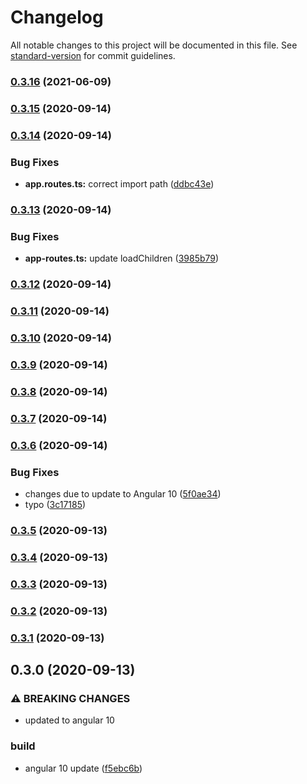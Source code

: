 # Changelog

All notable changes to this project will be documented in this file. See [standard-version](https://github.com/conventional-changelog/standard-version) for commit guidelines.

### [0.3.16](https://gitlab.com/asoler-www/socrates-franken-day/website/compare/v0.3.15...v0.3.16) (2021-06-09)

### [0.3.15](https://gitlab.com/asoler-www/socrates-franken-day/website/compare/v0.3.14...v0.3.15) (2020-09-14)

### [0.3.14](https://gitlab.com/asoler-www/socrates-franken-day/website/compare/v0.3.13...v0.3.14) (2020-09-14)


### Bug Fixes

* **app.routes.ts:** correct import path ([ddbc43e](https://gitlab.com/asoler-www/socrates-franken-day/website/commit/ddbc43ed3818a8e38b949864d96e68bdfe8dbfad))

### [0.3.13](https://gitlab.com/asoler-www/socrates-franken-day/website/compare/v0.3.12...v0.3.13) (2020-09-14)


### Bug Fixes

* **app-routes.ts:** update loadChildren ([3985b79](https://gitlab.com/asoler-www/socrates-franken-day/website/commit/3985b798cf7de1e1b749cb9aa18ce65c5a7f8be8))

### [0.3.12](https://gitlab.com/asoler-www/socrates-franken-day/website/compare/v0.3.11...v0.3.12) (2020-09-14)

### [0.3.11](https://gitlab.com/asoler-www/socrates-franken-day/website/compare/v0.3.10...v0.3.11) (2020-09-14)

### [0.3.10](https://gitlab.com/asoler-www/socrates-franken-day/website/compare/v0.3.9...v0.3.10) (2020-09-14)

### [0.3.9](https://gitlab.com/asoler-www/socrates-franken-day/website/compare/v0.3.8...v0.3.9) (2020-09-14)

### [0.3.8](https://gitlab.com/asoler-www/socrates-franken-day/website/compare/v0.3.7...v0.3.8) (2020-09-14)

### [0.3.7](https://gitlab.com/asoler-www/socrates-franken-day/website/compare/v0.3.6...v0.3.7) (2020-09-14)

### [0.3.6](https://gitlab.com/asoler-www/socrates-franken-day/website/compare/v0.3.5...v0.3.6) (2020-09-14)


### Bug Fixes

* changes due to update to Angular 10 ([5f0ae34](https://gitlab.com/asoler-www/socrates-franken-day/website/commit/5f0ae34b5ae428face3b8e4173d5a41ea32d8df1))
* typo ([3c17185](https://gitlab.com/asoler-www/socrates-franken-day/website/commit/3c17185dcf4a8efdd1b239cea3e63ed9138cb480))

### [0.3.5](https://gitlab.com/asoler-www/socrates-franken-day/website/compare/v0.3.4...v0.3.5) (2020-09-13)

### [0.3.4](https://gitlab.com/asoler-www/socrates-franken-day/website/compare/v0.3.3...v0.3.4) (2020-09-13)

### [0.3.3](https://gitlab.com/asoler-www/socrates-franken-day/website/compare/v0.3.2...v0.3.3) (2020-09-13)

### [0.3.2](https://gitlab.com/asoler-www/socrates-franken-day/website/compare/v0.3.1...v0.3.2) (2020-09-13)

### [0.3.1](https://gitlab.com/asoler-www/socrates-franken-day/website/compare/v0.3.0...v0.3.1) (2020-09-13)

## 0.3.0 (2020-09-13)


### ⚠ BREAKING CHANGES

* updated to angular 10

### build

* angular 10 update ([f5ebc6b](https://gitlab.com/asoler-www/socrates-franken-day/website/commit/f5ebc6b71456c18373eca5ca6d63411ad3475ea3))
